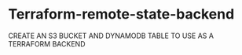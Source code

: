 # Terraform-remote-state-backend
CREATE AN S3 BUCKET AND DYNAMODB TABLE TO USE AS A TERRAFORM BACKEND
